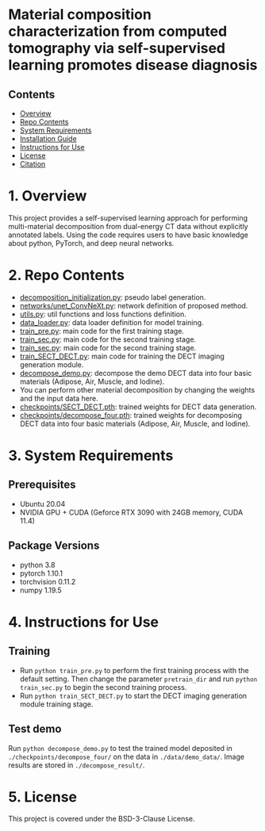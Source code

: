 # Material composition characterization from computed tomography via self-supervised learning promotes disease diagnosis


## Contents

- [Overview](#overview)
- [Repo Contents](#repo-contents)
- [System Requirements](#system-requirements)
- [Installation Guide](#installation-guide)
- [Instructions for Use](#instructions-for-use)
- [License](./LICENSE)
- [Citation](#citation)

# 1. Overview

This project provides a self-supervised learning approach for performing multi-material decomposition from dual-energy CT data without explicitly annotated labels. Using the code requires users to have basic knowledge about python, PyTorch, and deep neural networks.

# 2. Repo Contents
- [decomposition_initialization.py](./decomposition_initialization.py): pseudo label generation.
- [networks/unet_ConvNeXt.py](./networks/unet_ConvNeXt.py): network definition of proposed method.
- [utils.py](./utils.py): util functions and loss functions definition.
- [data_loader.py](./data_loader.py): data loader definition for model training.
- [train_pre.py](./train_pre.py): main code for the first training stage.
- [train_sec.py](./train_sec.py): main code for the second training stage.
- [train_sec.py](./train_sec.py): main code for the second training stage.
- [train_SECT_DECT.py](./train_SECT_DECT.py): main code for training the DECT imaging generation module.
- [decompose_demo.py](./decompose_demo.py): decompose the demo DECT data into four basic materials (Adipose, Air, Muscle, and Iodine).
- You can perform other material decomposition by changing the weights and the input data here.
- [checkpoints/SECT_DECT.pth](./checkpoints/SECT_DECT.pth): trained weights for DECT data generation.
- [checkpoints/decompose_four.pth](./checkpoints/decompose_four.pth): trained weights for decomposing DECT data into four basic materials (Adipose, Air, Muscle, and Iodine).


# 3. System Requirements

## Prerequisites
- Ubuntu 20.04
- NVIDIA GPU + CUDA (Geforce RTX 3090 with 24GB memory, CUDA 11.4)

## Package Versions
- python 3.8
- pytorch 1.10.1
- torchvision 0.11.2
- numpy 1.19.5

# 4. Instructions for Use

## Training
- Run `python train_pre.py` to perform the first training process with the default setting. Then change the parameter `pretrain_dir` and run `python train_sec.py` to begin the second training process.
- Run `python train_SECT_DECT.py` to start the DECT imaging generation module training stage.

## Test demo
Run `python decompose_demo.py` to test the trained model deposited in `./checkpoints/decompose_four/` on the data in `./data/demo_data/`. Image results are stored in `./decompose_result/`.

# 5. License
This project is covered under the BSD-3-Clause License.
